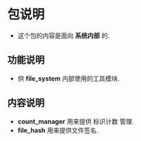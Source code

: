 # 包说明

- 这个包的内容是面向 **系统内部** 的.

## 功能说明

- 供 **file_system** 内部使用的工具模块.

## 内容说明

- **count_manager** 用来提供 标识计数 管理.
- **file_hash** 用来提供文件签名.
